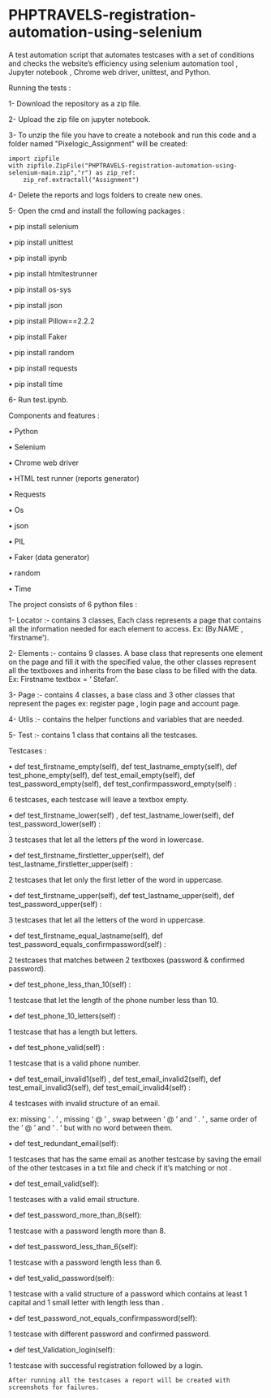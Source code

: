 # PHPTRAVELS-registration-automation-using-selenium

A test automation script that automates testcases with a set of conditions and checks the website’s efficiency using selenium automation tool , Jupyter notebook , Chrome web driver, unittest,  and Python.

Running the tests :


1- Download the repository as a zip file.


2- Upload the zip file on jupyter notebook.

3- To unzip the file you have to create a notebook and run this code and a folder named "Pixelogic_Assignment" will be created:

    import zipfile
    with zipfile.ZipFile("PHPTRAVELS-registration-automation-using-selenium-main.zip","r") as zip_ref:
        zip_ref.extractall("Assignment")
        
 4- Delete the reports and logs folders to create new ones.
 
 5- Open the cmd and install the following packages :
 
   •	pip install selenium
   
   •    pip install unittest

   •	pip install ipynb

   •	pip install htmltestrunner

   •	pip install os-sys

   •	pip install json

   •	pip install Pillow==2.2.2

   •	pip install Faker

   •	pip install random
   
   •    pip install requests

   •	pip install time
 
 6- Run test.ipynb.
 
 
Components and features :


•	Python

•	Selenium

•	Chrome web driver

•	HTML test runner (reports generator)

•	Requests 

•	Os

•	json

•	PIL

•	Faker (data generator)

•	random

•	Time



The project consists of 6 python files :



1-	Locator :- contains 3 classes, Each class represents a page that contains 
    all the information needed for each element to access.
    Ex: (By.NAME , 'firstname').

2-	Elements :- contains 9 classes. A base class that represents one element on the page and fill it with the specified value, the other classes represent all the textboxes and     inherits from the base class to be filled with the data.
    Ex: Firstname textbox = ‘ Stefan’.

3-	Page :-  contains 4 classes, a base class and 3 other classes that represent the pages ex: register page , login page and account page.

4-	Utlis :- contains the helper functions and variables that are needed.

5-	Test :- contains 1 class that contains all the testcases.

Testcases :

•	def test_firstname_empty(self), def test_lastname_empty(self), def test_phone_empty(self), def test_email_empty(self), def test_password_empty(self), def test_confirmpassword_empty(self) :

   6 testcases, each testcase will leave a textbox empty.


•	def test_firstname_lower(self) , def test_lastname_lower(self), def test_password_lower(self) :

   3 testcases that let all the letters pf the word in lowercase.


•	def test_firstname_firstletter_upper(self), def test_lastname_firstletter_upper(self) :

   2 testcases that let only the first letter of the word in uppercase.


•	def test_firstname_upper(self), def test_lastname_upper(self), def test_password_upper(self) :

   3 testcases that let all the letters of the word in uppercase.


•	def test_firstname_equal_lastname(self), def test_password_equals_confirmpassword(self) :

   2 testcases that matches between 2 textboxes (password & confirmed password).


•	def test_phone_less_than_10(self) :

   1 testcase that let the length of the phone number less than 10.


•	def test_phone_10_letters(self) :

   1 testcase that has a length but letters.


•	def test_phone_valid(self) :

   1 testcase that is a valid phone number.


•	def test_email_invalid1(self) ,  def test_email_invalid2(self), def test_email_invalid3(self), def test_email_invalid4(self) :

   4 testcases with invalid structure of an email. 

   ex: missing ‘ . ’ , missing ‘ @ ’ , swap between ‘ @ ’ and ‘ . ’ , same order of the ‘ @ ’ and ‘ . ’ but with no word between them.


•	def test_redundant_email(self):

   1 testcases that has the same email as another testcase by saving the email of the other testcases in a txt file and check if it’s matching or not .


•	def test_email_valid(self):

   1 testcases with a valid email structure.


•	def test_password_more_than_8(self):

   1 testcase with a password length more than 8.


•	def test_password_less_than_6(self):

   1 testcase with a password length less than 6.


•	def test_valid_password(self):

1 testcase with a valid structure of a password which contains at least 1 capital and 1 small letter with length less than .


•	def test_password_not_equals_confirmpassword(self):

1 testcase with different password and confirmed password.


•	def test_Validation_login(self):

1 testcase with successful registration followed by a login.


    After running all the testcases a report will be created with screenshots for failures.
